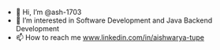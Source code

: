 - 👋 Hi, I’m @ash-1703
- 👀 I’m interested in Software Development and Java Backend Development
- 📫 How to reach me www.linkedin.com/in/aishwarya-tupe

<!---
ash-1703/ash-1703 is a ✨ special ✨ repository because its `README.md` (this file) appears on your GitHub profile.
You can click the Preview link to take a look at your changes.
--->
